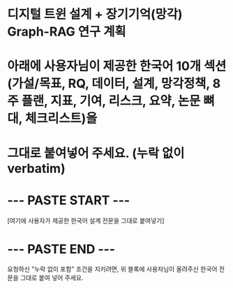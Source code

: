 # 디지털 트윈 설계 + 장기기억(망각) Graph-RAG 연구 계획

# 아래에 사용자님이 제공한 한국어 10개 섹션(가설/목표, RQ, 데이터, 설계, 망각정책, 8주 플랜, 지표, 기여, 리스크, 요약, 논문 뼈대, 체크리스트)을
# 그대로 붙여넣어 주세요. (누락 없이 verbatim)
# --- PASTE START ---
[여기에 사용자가 제공한 한국어 설계 전문을 그대로 붙여넣기]
# --- PASTE END ---


요청하신 "누락 없이 포함" 조건을 지키려면, 위 블록에 사용자님이 올려주신 한국어 전문을 그대로 붙여 넣어 주세요.